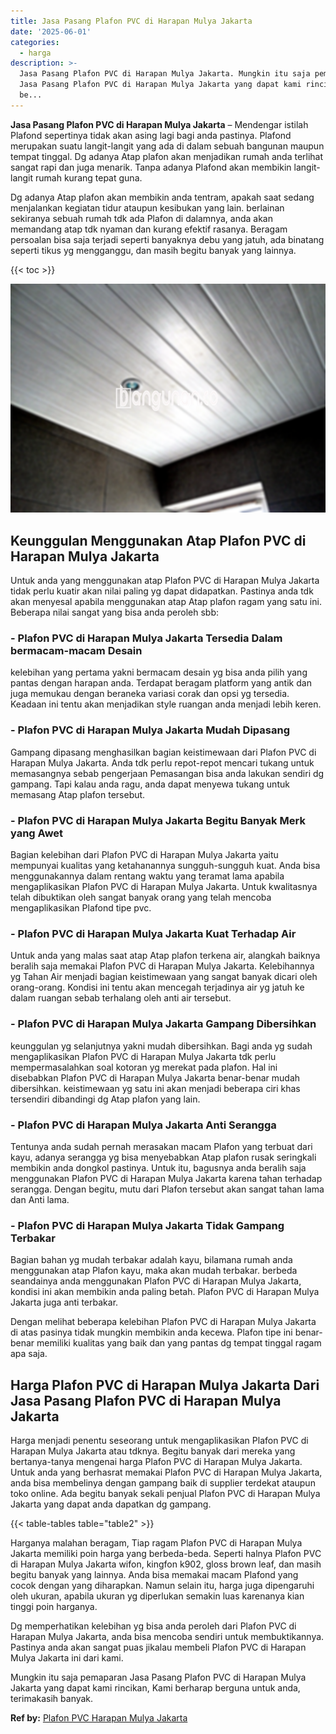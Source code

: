 ```yaml
---
title: Jasa Pasang Plafon PVC di Harapan Mulya Jakarta
date: '2025-06-01'
categories:
  - harga
description: >-
  Jasa Pasang Plafon PVC di Harapan Mulya Jakarta. Mungkin itu saja pemaparan
  Jasa Pasang Plafon PVC di Harapan Mulya Jakarta yang dapat kami rincikan, Kami
  be...
---
```


**Jasa Pasang Plafon PVC di Harapan Mulya Jakarta** – Mendengar istilah Plafond sepertinya tidak akan asing lagi bagi anda pastinya. Plafond merupakan suatu langit-langit yang ada di dalam sebuah bangunan maupun tempat tinggal. Dg adanya Atap plafon akan menjadikan rumah anda terlihat sangat rapi dan juga menarik. Tanpa adanya Plafond akan membikin langit-langit rumah kurang tepat guna.

Dg adanya Atap plafon akan membikin anda tentram, apakah saat sedang menjalankan kegiatan tidur ataupun kesibukan yang lain. berlainan sekiranya sebuah rumah tdk ada Plafon di dalamnya, anda akan memandang atap tdk nyaman dan kurang efektif rasanya. Beragam persoalan bisa saja terjadi seperti banyaknya debu yang jatuh, ada binatang seperti tikus yg mengganggu, dan masih begitu banyak yang lainnya.

{{< toc >}}

![Jasa Pasang Plafon PVC di Harapan Mulya Jakarta](/images/flafond-pvc-murah25.png)

## Keunggulan Menggunakan Atap Plafon PVC di Harapan Mulya Jakarta

Untuk anda yang menggunakan atap Plafon PVC di Harapan Mulya Jakarta tidak perlu kuatir akan nilai paling yg dapat didapatkan. Pastinya anda tdk akan menyesal apabila menggunakan atap Atap plafon ragam yang satu ini. Beberapa nilai sangat yang bisa anda peroleh sbb:

### \- Plafon PVC di Harapan Mulya Jakarta Tersedia Dalam bermacam-macam Desain

kelebihan yang pertama yakni bermacam desain yg bisa anda pilih yang pantas dengan harapan anda. Terdapat beragam platform yang antik dan juga memukau dengan beraneka variasi corak dan opsi yg tersedia. Keadaan ini tentu akan menjadikan style ruangan anda menjadi lebih keren.

### \- Plafon PVC di Harapan Mulya Jakarta Mudah Dipasang

Gampang dipasang menghasilkan bagian keistimewaan dari Plafon PVC di Harapan Mulya Jakarta. Anda tdk perlu repot-repot mencari tukang untuk memasangnya sebab pengerjaan Pemasangan bisa anda lakukan sendiri dg gampang. Tapi kalau anda ragu, anda dapat menyewa tukang untuk memasang Atap plafon tersebut.

### \- Plafon PVC di Harapan Mulya Jakarta Begitu Banyak Merk yang Awet

Bagian kelebihan dari Plafon PVC di Harapan Mulya Jakarta yaitu mempunyai kualitas yang ketahanannya sungguh-sungguh kuat. Anda bisa menggunakannya dalam rentang waktu yang teramat lama apabila mengaplikasikan Plafon PVC di Harapan Mulya Jakarta. Untuk kwalitasnya telah dibuktikan oleh sangat banyak orang yang telah mencoba mengaplikasikan Plafond tipe pvc.

### \- Plafon PVC di Harapan Mulya Jakarta Kuat Terhadap Air

Untuk anda yang malas saat atap Atap plafon terkena air, alangkah baiknya beralih saja memakai Plafon PVC di Harapan Mulya Jakarta. Kelebihannya yg Tahan Air menjadi bagian keistimewaan yang sangat banyak dicari oleh orang-orang. Kondisi ini tentu akan mencegah terjadinya air yg jatuh ke dalam ruangan sebab terhalang oleh anti air tersebut.

### \- Plafon PVC di Harapan Mulya Jakarta Gampang Dibersihkan

keunggulan yg selanjutnya yakni mudah dibersihkan. Bagi anda yg sudah mengaplikasikan Plafon PVC di Harapan Mulya Jakarta tdk perlu mempermasalahkan soal kotoran yg merekat pada plafon. Hal ini disebabkan Plafon PVC di Harapan Mulya Jakarta benar-benar mudah dibersihkan. keistimewaan yg satu ini akan menjadi beberapa ciri khas tersendiri dibandingi dg Atap plafon yang lain.

### \- Plafon PVC di Harapan Mulya Jakarta Anti Serangga

Tentunya anda sudah pernah merasakan macam Plafon yang terbuat dari kayu, adanya serangga yg bisa menyebabkan Atap plafon rusak seringkali membikin anda dongkol pastinya. Untuk itu, bagusnya anda beralih saja menggunakan Plafon PVC di Harapan Mulya Jakarta karena tahan terhadap serangga. Dengan begitu, mutu dari Plafon tersebut akan sangat tahan lama dan Anti lama.

### \- Plafon PVC di Harapan Mulya Jakarta Tidak Gampang Terbakar

Bagian bahan yg mudah terbakar adalah kayu, bilamana rumah anda menggunakan atap Plafon kayu, maka akan mudah terbakar. berbeda seandainya anda menggunakan Plafon PVC di Harapan Mulya Jakarta, kondisi ini akan membikin anda paling betah. Plafon PVC di Harapan Mulya Jakarta juga anti terbakar.

Dengan melihat beberapa kelebihan Plafon PVC di Harapan Mulya Jakarta di atas pasinya tidak mungkin membikin anda kecewa. Plafon tipe ini benar-benar memiliki kualitas yang baik dan yang pantas dg tempat tinggal ragam apa saja.

## Harga Plafon PVC di Harapan Mulya Jakarta Dari Jasa Pasang Plafon PVC di Harapan Mulya Jakarta

Harga menjadi penentu seseorang untuk mengaplikasikan Plafon PVC di Harapan Mulya Jakarta atau tdknya. Begitu banyak dari mereka yang bertanya-tanya mengenai harga Plafon PVC di Harapan Mulya Jakarta. Untuk anda yang berhasrat memakai Plafon PVC di Harapan Mulya Jakarta, anda bisa membelinya dengan gampang baik di supplier terdekat ataupun toko online. Ada begitu banyak sekali penjual Plafon PVC di Harapan Mulya Jakarta yang dapat anda dapatkan dg gampang.

{{< table-tables table="table2" >}}

Harganya malahan beragam, Tiap ragam Plafon PVC di Harapan Mulya Jakarta memiliki poin harga yang berbeda-beda. Seperti halnya Plafon PVC di Harapan Mulya Jakarta wifon, kingfon k902, gloss brown leaf, dan masih begitu banyak yang lainnya. Anda bisa memakai macam Plafond yang cocok dengan yang diharapkan. Namun selain itu, harga juga dipengaruhi oleh ukuran, apabila ukuran yg diperlukan semakin luas karenanya kian tinggi poin harganya.

Dg memperhatikan kelebihan yg bisa anda peroleh dari Plafon PVC di Harapan Mulya Jakarta, anda bisa mencoba sendiri untuk membuktikannya. Pastinya anda akan sangat puas jikalau membeli Plafon PVC di Harapan Mulya Jakarta ini dari kami.

Mungkin itu saja pemaparan Jasa Pasang Plafon PVC di Harapan Mulya Jakarta yang dapat kami rincikan, Kami berharap berguna untuk anda, terimakasih banyak.

**Ref by:** [Plafon PVC Harapan Mulya Jakarta](https://id.wikipedia.org/wiki/Plafon)
